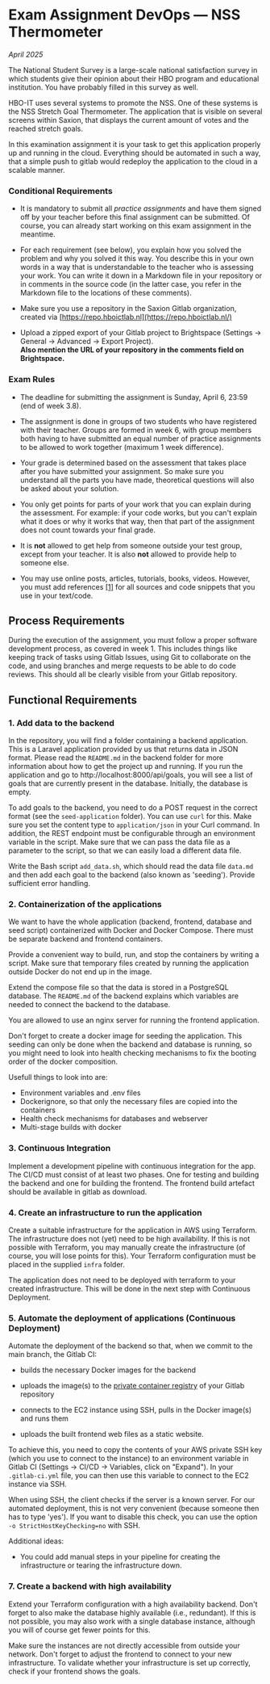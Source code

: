 # Exam Assignment DevOps — NSS Thermometer
_April 2025_

The National Student Survey is a large-scale national satisfaction survey in which students give their opinion about their HBO program and educational institution. You have probably filled in this survey as well.

HBO-IT uses several systems to promote the NSS. One of these systems is the NSS Stretch Goal Thermometer. The application that is visible on several screens within Saxion, that displays the current amount of votes and the reached stretch goals.

In this examination assignment it is your task to get this application properly up and running in the cloud. Everything should be automated in such a way, that a simple push to gitlab would redeploy the application to the cloud in a scalable manner.

### Conditional Requirements

- It is mandatory to submit all *practice assignments* and have them signed off by your teacher before this final assignment can be submitted. Of course, you can already start working on this exam assignment in the meantime.

- For each requirement (see below), you explain how you solved the problem and why you solved it this way. You describe this in your own words in a way that is understandable to the teacher who is assessing your work. You can write it down in a Markdown file in your repository or in comments in the source code (in the latter case, you refer in the Markdown file to the locations of these comments).

- Make sure you use a repository in the Saxion Gitlab organization, created via [https://repo.hboictlab.nl](https://repo.hboictlab.nl/)

- Upload a zipped export of your Gitlab project to Brightspace (Settings → General → Advanced → Export Project).\
  **Also mention the URL of your repository in the comments field on Brightspace.**

### Exam Rules

- The deadline for submitting the assignment is Sunday, April 6, 23:59 (end of week 3.8).

- The assignment is done in groups of two students who have registered with their teacher. Groups are formed in week 6, with group members both having to have submitted an equal number of practice assignments to be allowed to work together (maximum 1 week difference).

- Your grade is determined based on the assessment that takes place after you have submitted your assignment. So make sure you understand all the parts you have made, theoretical questions will also be asked about your solution.

- You only get points for parts of your work that you can explain during the assessment. For example: if your code works, but you can't explain what it does or why it works that way, then that part of the assignment does not count towards your final grade.

- It is **not** allowed to get help from someone outside your test group, except from your teacher. It is also **not** allowed to provide help to someone else.

- You may use online posts, articles, tutorials, books, videos. However, you must add references [[1]](https://libguides.murdoch.edu.au/IEEE) for all sources and code snippets that you use in your text/code.

## Process Requirements

During the execution of the assignment, you must follow a proper software development process, as covered in week 1. This includes things like keeping track of tasks using Gitlab Issues, using Git to collaborate on the code, and using branches and merge requests to be able to do code reviews. This should all be clearly visible from your Gitlab repository.

## Functional Requirements

### 1. Add data to the backend

In the repository, you will find a folder containing a backend application. This is a Laravel application provided by us that returns data in JSON format. Please read the `README.md` in the backend folder for more information about how to get the project up and running. If you run the application and go to http://localhost:8000/api/goals, you will see a list of goals that are currently present in the database. Initially, the database is empty.

To add goals to the backend, you need to do a POST request in the correct format (see the `seed-application` folder). You can use `curl` for this. Make sure you set the content type to `application/json` in your Curl command. In addition, the REST endpoint must be configurable through an environment variable in the script. Make sure that we can pass the data file as a parameter to the script, so that we can easily load a different data file.

Write the Bash script `add_data.sh`, which should read the data file `data.md` and then add each goal to the backend (also known as 'seeding'). Provide sufficient error handling.

### 2. Containerization of the applications

We want to have the whole application (backend, frontend, database and seed script) containerized with Docker and Docker Compose. There must be separate backend and frontend containers.

Provide a convenient way to build, run, and stop the containers by writing a script. Make sure that temporary files created by running the application outside Docker do not end up in the image.

Extend the compose file so that the data is stored in a PostgreSQL database. The `README.md` of the backend explains which variables are needed to connect the backend to the database.

You are allowed to use an nginx server for running the frontend application.

Don't forget to create a docker image for seeding the application. This seeding can only be done when the backend and database is running, so you might need to look into health checking mechanisms to fix the booting order of the docker composition.

Usefull things to look into are:
- Environment variables and .env files
- Dockerignore, so that only the necessary files are copied into the containers
- Health check mechanisms for databases and webserver
- Multi-stage builds with docker

### 3. Continuous Integration

Implement a development pipeline with continuous integration for the app. The CI/CD must consist of at least two phases. One for testing and building the backend and one for building the frontend. The frontend build artefact should be available in gitlab as download.

### 4. Create an infrastructure to run the application

Create a suitable infrastructure for the application in AWS using Terraform. The infrastructure does not (yet) need to be high availability. If this is not possible with Terraform, you may manually create the infrastructure (of course, you will lose points for this). Your Terraform configuration must be placed in the supplied `infra` folder.

The application does not need to be deployed with terraform to your created infrastructure. This will be done in the next step with Continuous Deployment.

### 5. Automate the deployment of applications (Continuous Deployment)

Automate the deployment of the backend so that, when we commit to the main branch, the Gitlab CI:

- builds the necessary Docker images for the backend

- uploads the image(s) to the [private container registry](https://docs.gitlab.com/ee/user/packages/container_registry/index.html) of your Gitlab repository

- connects to the EC2 instance using SSH, pulls in the Docker image(s) and runs them

- uploads the built frontend web files as a static website.

To achieve this, you need to copy the contents of your AWS private SSH key (which you use to connect to the instance) to an environment variable in Gitlab CI (Settings → CI/CD → Variables, click on "Expand"). In your `.gitlab-ci.yml` file, you can then use this variable to connect to the EC2 instance via SSH.

When using SSH, the client checks if the server is a known server. For our automated deployment, this is not very convenient (because someone then has to type 'yes'). If you want to disable this check, you can use the option `-o StrictHostKeyChecking=no` with SSH.

Additional ideas:
- You could add manual steps in your pipeline for creating the infrastructure or tearing the infrastructure down.

### 7. Create a backend with high availability

Extend your Terraform configuration with a high availability backend. Don't forget to also make the database highly available (i.e., redundant). If this is not possible, you may also work with a single database instance, although you will of course get fewer points for this.

Make sure the instances are not directly accessible from outside your network. Don't forget to adjust the frontend to connect to your new infrastructure. To validate whether your infrastructure is set up correctly, check if your frontend shows the goals.
